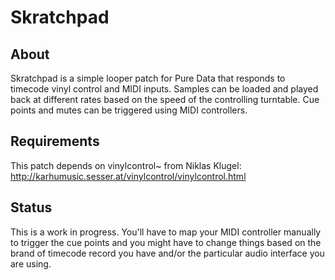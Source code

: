 # Skratchpad

## About

Skratchpad is a simple looper patch for Pure Data that responds to timecode vinyl control and MIDI inputs. 
Samples can be loaded and played back at different rates based on the speed of the controlling turntable.
Cue points and mutes can be triggered using MIDI controllers. 

## Requirements

This patch depends on vinylcontrol~ from Niklas Klugel:
http://karhumusic.sesser.at/vinylcontrol/vinylcontrol.html

## Status

This is a work in progress. You'll have to map your MIDI controller manually to trigger the cue points
and you might have to change things based on the brand of timecode record you have and/or the 
particular audio interface you are using.

